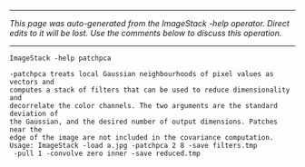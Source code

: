 
---

_This page was auto-generated from the ImageStack -help operator. Direct edits to it will be lost. Use the comments below to discuss this operation._

---

```
ImageStack -help patchpca

-patchpca treats local Gaussian neighbourhoods of pixel values as vectors and
computes a stack of filters that can be used to reduce dimensionality and
decorrelate the color channels. The two arguments are the standard deviation of
the Gaussian, and the desired number of output dimensions. Patches near the
edge of the image are not included in the covariance computation.
Usage: ImageStack -load a.jpg -patchpca 2 8 -save filters.tmp
 -pull 1 -convolve zero inner -save reduced.tmp
```